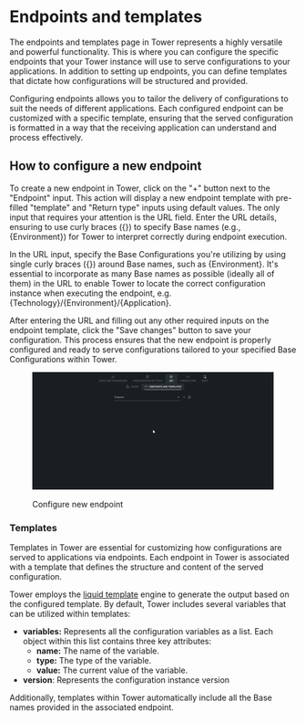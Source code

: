 # Endpoints and templates

The endpoints and templates page in Tower represents a highly versatile and powerful functionality. This is where you can configure the specific endpoints that your Tower instance will use to serve configurations to your applications. In addition to setting up endpoints, you can define templates that dictate how configurations will be structured and provided.

Configuring endpoints allows you to tailor the delivery of configurations to suit the needs of different applications. Each configured endpoint can be customized with a specific template, ensuring that the served configuration is formatted in a way that the receiving application can understand and process effectively.

## How to configure a new endpoint

To create a new endpoint in Tower, click on the "+" button next to the "Endpoint" input. This action will display a new endpoint template with pre-filled "template" and "Return type" inputs using default values. The only input that requires your attention is the URL field. Enter the URL details, ensuring to use curly braces ({}) to specify Base names (e.g., {Environment}) for Tower to interpret correctly during endpoint execution.

In the URL input, specify the Base Configurations you're utilizing by using single curly braces ({}) around Base names, such as {Environment}. It's essential to incorporate as many Base names as possible (ideally all of them) in the URL to enable Tower to locate the correct configuration instance when executing the endpoint, e.g. {Technology}/{Environment}/{Application}.

After entering the URL and filling out any other required inputs on the endpoint template, click the "Save changes" button to save your configuration. This process ensures that the new endpoint is properly configured and ready to serve configurations tailored to your specified Base Configurations within Tower.

<figure><img src="../../../.gitbook/assets/settings_api_endpoint_create.gif" alt=""><figcaption><p>Configure new endpoint</p></figcaption></figure>

### Templates

Templates in Tower are essential for customizing how configurations are served to applications via endpoints. Each endpoint in Tower is associated with a template that defines the structure and content of the served configuration.

Tower employs the [liquid template](https://shopify.github.io/liquid/) engine to generate the output based on the configured template. By default, Tower includes several variables that can be utilized within templates:

* **variables:** Represents all the configuration variables as a list. Each object within this list contains three key attributes:
  * **name:** The name of the variable.
  * **type:** The type of the variable.
  * **value:** The current value of the variable.
* **version**: Represents the configuration instance version

Additionally, templates within Tower automatically include all the Base names provided in the associated endpoint.

